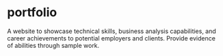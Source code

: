 # portfolio
A website to showcase technical skills, business analysis capabilities, and career achievements to potential employers and clients. Provide evidence of abilities through sample work.
